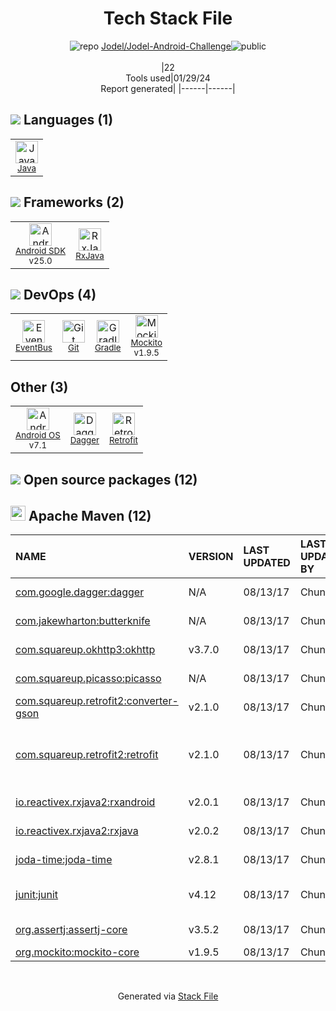 <!--
&lt;--- Readme.md Snippet without images Start ---&gt;
## Tech Stack
Jodel/Jodel-Android-Challenge is built on the following main stack:

- [Gradle](https://www.gradle.org/) – Java Build Tools
- [Java](https://www.java.com) – Languages
- [Android SDK](http://developer.android.com) – Frameworks (Full Stack)
- [Mockito](https://site.mockito.org/) – Testing Frameworks
- [RxJava](https://github.com/ReactiveX/RxJava) – Java Tools
- [Retrofit](http://square.github.io/retrofit/) – API Tools
- [Android OS](https://www.android.com) – Operating Systems
- [EventBus](http://greenrobot.org/eventbus/) – Java Build Tools

Full tech stack [here](/techstack.md)

&lt;--- Readme.md Snippet without images End ---&gt;

&lt;--- Readme.md Snippet with images Start ---&gt;
## Tech Stack
Jodel/Jodel-Android-Challenge is built on the following main stack:

- <img width='25' height='25' src='https://img.stackshare.io/service/975/gradlephant-social-black-bg.png' alt='Gradle'/> [Gradle](https://www.gradle.org/) – Java Build Tools
- <img width='25' height='25' src='https://img.stackshare.io/service/995/K85ZWV2F.png' alt='Java'/> [Java](https://www.java.com) – Languages
- <img width='25' height='25' src='https://img.stackshare.io/service/1010/m8jf0po4imu8t5eemjdd.png' alt='Android SDK'/> [Android SDK](http://developer.android.com) – Frameworks (Full Stack)
- <img width='25' height='25' src='https://img.stackshare.io/service/2021/4y634TJm_400x400.jpg' alt='Mockito'/> [Mockito](https://site.mockito.org/) – Testing Frameworks
- <img width='25' height='25' src='https://img.stackshare.io/service/2190/6407041.png' alt='RxJava'/> [RxJava](https://github.com/ReactiveX/RxJava) – Java Tools
- <img width='25' height='25' src='https://img.stackshare.io/service/2856/retrofit-logo.png' alt='Retrofit'/> [Retrofit](http://square.github.io/retrofit/) – API Tools
- <img width='25' height='25' src='https://img.stackshare.io/service/9586/ZvmtaSXW_400x400.jpg' alt='Android OS'/> [Android OS](https://www.android.com) – Operating Systems
- <img width='25' height='25' src='https://img.stackshare.io/service/9610/no-img-open-source.png' alt='EventBus'/> [EventBus](http://greenrobot.org/eventbus/) – Java Build Tools

Full tech stack [here](/techstack.md)

&lt;--- Readme.md Snippet with images End ---&gt;
-->
<div align="center">

# Tech Stack File
![](https://img.stackshare.io/repo.svg "repo") [Jodel/Jodel-Android-Challenge](https://github.com/Jodel/Jodel-Android-Challenge)![](https://img.stackshare.io/public_badge.svg "public")
<br/><br/>
|22<br/>Tools used|01/29/24 <br/>Report generated|
|------|------|
</div>

## <img src='https://img.stackshare.io/languages.svg'/> Languages (1)
<table><tr>
  <td align='center'>
  <img width='36' height='36' src='https://img.stackshare.io/service/995/K85ZWV2F.png' alt='Java'>
  <br>
  <sub><a href="https://www.java.com">Java</a></sub>
  <br>
  <sub></sub>
</td>

</tr>
</table>

## <img src='https://img.stackshare.io/frameworks.svg'/> Frameworks (2)
<table><tr>
  <td align='center'>
  <img width='36' height='36' src='https://img.stackshare.io/service/1010/m8jf0po4imu8t5eemjdd.png' alt='Android SDK'>
  <br>
  <sub><a href="http://developer.android.com">Android SDK</a></sub>
  <br>
  <sub>v25.0</sub>
</td>

<td align='center'>
  <img width='36' height='36' src='https://img.stackshare.io/service/2190/6407041.png' alt='RxJava'>
  <br>
  <sub><a href="https://github.com/ReactiveX/RxJava">RxJava</a></sub>
  <br>
  <sub></sub>
</td>

</tr>
</table>

## <img src='https://img.stackshare.io/devops.svg'/> DevOps (4)
<table><tr>
  <td align='center'>
  <img width='36' height='36' src='https://img.stackshare.io/service/9610/no-img-open-source.png' alt='EventBus'>
  <br>
  <sub><a href="http://greenrobot.org/eventbus/">EventBus</a></sub>
  <br>
  <sub></sub>
</td>

<td align='center'>
  <img width='36' height='36' src='https://img.stackshare.io/service/1046/git.png' alt='Git'>
  <br>
  <sub><a href="http://git-scm.com/">Git</a></sub>
  <br>
  <sub></sub>
</td>

<td align='center'>
  <img width='36' height='36' src='https://img.stackshare.io/service/975/gradlephant-social-black-bg.png' alt='Gradle'>
  <br>
  <sub><a href="https://www.gradle.org/">Gradle</a></sub>
  <br>
  <sub></sub>
</td>

<td align='center'>
  <img width='36' height='36' src='https://img.stackshare.io/service/2021/4y634TJm_400x400.jpg' alt='Mockito'>
  <br>
  <sub><a href="https://site.mockito.org/">Mockito</a></sub>
  <br>
  <sub>v1.9.5</sub>
</td>

</tr>
</table>

## Other (3)
<table><tr>
  <td align='center'>
  <img width='36' height='36' src='https://img.stackshare.io/service/9586/ZvmtaSXW_400x400.jpg' alt='Android OS'>
  <br>
  <sub><a href="https://www.android.com">Android OS</a></sub>
  <br>
  <sub>v7.1</sub>
</td>

<td align='center'>
  <img width='36' height='36' src='https://img.stackshare.io/service/3672/no-img-open-source.png' alt='Dagger'>
  <br>
  <sub><a href="http://square.github.io/dagger/">Dagger</a></sub>
  <br>
  <sub></sub>
</td>

<td align='center'>
  <img width='36' height='36' src='https://img.stackshare.io/service/2856/retrofit-logo.png' alt='Retrofit'>
  <br>
  <sub><a href="http://square.github.io/retrofit/">Retrofit</a></sub>
  <br>
  <sub></sub>
</td>

</tr>
</table>


## <img src='https://img.stackshare.io/group.svg' /> Open source packages (12)</h2>

## <img width='24' height='24' src='https://img.stackshare.io/package_manager/977/default_9833f2ef0bbc2a946b4cc5e9307264033361076b.png'/> Apache Maven (12)

|NAME|VERSION|LAST UPDATED|LAST UPDATED BY|LICENSE|VULNERABILITIES|
|:------|:------|:------|:------|:------|:------|
|[com.google.dagger:dagger](https://dagger.dev)|N/A|08/13/17|ChunyuanCai |Apache-2.0|N/A|
|[com.jakewharton:butterknife](https://github.com/JakeWharton/butterknife/)|N/A|08/13/17|ChunyuanCai |Apache-2.0|N/A|
|[com.squareup.okhttp3:okhttp](https://github.com/square/okhttp)|v3.7.0|08/13/17|ChunyuanCai |Apache-2.0|N/A|
|[com.squareup.picasso:picasso](https://square.github.io/picasso/)|N/A|08/13/17|ChunyuanCai |Apache-2.0|N/A|
|[com.squareup.retrofit2:converter-gson]()|v2.1.0|08/13/17|ChunyuanCai |N/A|N/A|
|[com.squareup.retrofit2:retrofit]()|v2.1.0|08/13/17|ChunyuanCai |N/A|[CVE-2018-1000844](https://github.com/advisories/GHSA-j379-9jr9-w5cq) (Critical)<br/>[CVE-2018-1000850](https://github.com/advisories/GHSA-8p8g-f9vg-r7xr) (High)|
|[io.reactivex.rxjava2:rxandroid](https://github.com/ReactiveX/RxAndroid)|v2.0.1|08/13/17|ChunyuanCai |Apache-2.0|N/A|
|[io.reactivex.rxjava2:rxjava](https://github.com/ReactiveX/RxJava)|v2.0.2|08/13/17|ChunyuanCai |Apache-2.0|N/A|
|[joda-time:joda-time](https://www.joda.org/joda-time/)|v2.8.1|08/13/17|ChunyuanCai |Apache-2.0|N/A|
|[junit:junit](http://junit.org)|v4.12|08/13/17|ChunyuanCai |EPL-1.0|[CVE-2020-15250](https://github.com/advisories/GHSA-269g-pwp5-87pp) (Moderate)|
|[org.assertj:assertj-core](http://assertj.org)|v3.5.2|08/13/17|ChunyuanCai |Apache-2.0|N/A|
|[org.mockito:mockito-core](https://github.com/mockito/mockito)|v1.9.5|08/13/17|ChunyuanCai |MIT|N/A|

<br/>
<div align='center'>

Generated via [Stack File](https://github.com/marketplace/stack-file)
